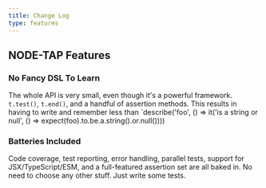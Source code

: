```yaml
---
title: Change Log
type: features
---
```


## NODE-TAP Features

### No Fancy DSL To Learn

The whole API is very small, even though it's a powerful framework.  `t.test()`, `t.end()`, and a handful of assertion methods.  This results in having to write and remember less than `describe('foo', () => it('is a string or null', () => expect(foo).to.be.a.string().or.null())))

### Batteries Included

Code coverage, test reporting, error handling, parallel tests, support for JSX/TypeScript/ESM, and a full-featured assertion set are all baked in.  No need to choose any other stuff.  Just write some tests.
